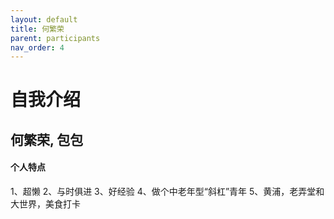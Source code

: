 ```yaml
---
layout: default
title: 何繁荣
parent: participants
nav_order: 4
---
```


# 自我介绍
## 何繁荣, 包包


#### 个人特点
1、超懒
2、与时俱进
3、好经验
4、做个中老年型“斜杠”青年
5、黄浦，老弄堂和大世界，美食打卡 


